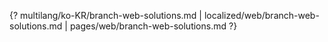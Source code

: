 {? multilang/ko-KR/branch-web-solutions.md | localized/web/branch-web-solutions.md | pages/web/branch-web-solutions.md ?}
